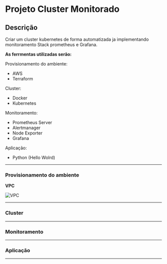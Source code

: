# Projeto Cluster Monitorado

## Descrição

Criar um cluster kubernetes de forma automatizada ja implementando monitoramento Stack prometheus e Grafana.

**As ferrmentas utilizadas serão:** 

Provisionamento do ambiente: 
* AWS
* Terraform

Cluster:
* Docker
* Kubernetes

Monitoramento: 
* Prometheus Server
* Alertmanager
* Node Exporter
* Grafana

Aplicação:
* Python (Hello Wolrd)

---

### Provisionamento do ambiente

**VPC**

![VPC](https://github.com/lucasdavip/Cluster_Monitorado/blob/master/images/AWS_VPC.png)

---

### Cluster

---

### Monitoramento

---

### Aplicação

---

